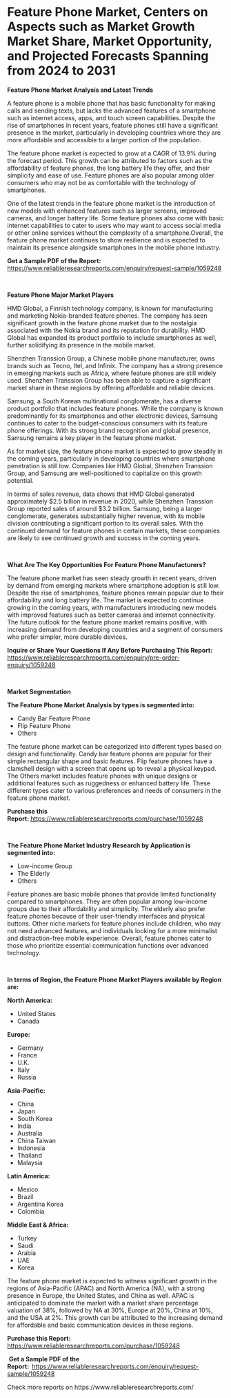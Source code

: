 <p><h1>Feature Phone Market, Centers on Aspects such as Market Growth Market Share, Market Opportunity, and Projected Forecasts Spanning from 2024 to 2031</h1></p><p><strong>Feature Phone Market Analysis and Latest Trends</strong></p>
<p><p>A feature phone is a mobile phone that has basic functionality for making calls and sending texts, but lacks the advanced features of a smartphone such as internet access, apps, and touch screen capabilities. Despite the rise of smartphones in recent years, feature phones still have a significant presence in the market, particularly in developing countries where they are more affordable and accessible to a larger portion of the population.</p><p>The feature phone market is expected to grow at a CAGR of 13.9% during the forecast period. This growth can be attributed to factors such as the affordability of feature phones, the long battery life they offer, and their simplicity and ease of use. Feature phones are also popular among older consumers who may not be as comfortable with the technology of smartphones.</p><p>One of the latest trends in the feature phone market is the introduction of new models with enhanced features such as larger screens, improved cameras, and longer battery life. Some feature phones also come with basic internet capabilities to cater to users who may want to access social media or other online services without the complexity of a smartphone.Overall, the feature phone market continues to show resilience and is expected to maintain its presence alongside smartphones in the mobile phone industry.</p></p>
<p><strong>Get a Sample PDF of the Report:&nbsp;</strong> <a href="https://www.reliableresearchreports.com/enquiry/request-sample/1059248">https://www.reliableresearchreports.com/enquiry/request-sample/1059248</a></p>
<p>&nbsp;</p>
<p><strong>Feature Phone Major Market Players</strong></p>
<p><p>HMD Global, a Finnish technology company, is known for manufacturing and marketing Nokia-branded feature phones. The company has seen significant growth in the feature phone market due to the nostalgia associated with the Nokia brand and its reputation for durability. HMD Global has expanded its product portfolio to include smartphones as well, further solidifying its presence in the mobile market.</p><p>Shenzhen Transsion Group, a Chinese mobile phone manufacturer, owns brands such as Tecno, Itel, and Infinix. The company has a strong presence in emerging markets such as Africa, where feature phones are still widely used. Shenzhen Transsion Group has been able to capture a significant market share in these regions by offering affordable and reliable devices.</p><p>Samsung, a South Korean multinational conglomerate, has a diverse product portfolio that includes feature phones. While the company is known predominantly for its smartphones and other electronic devices, Samsung continues to cater to the budget-conscious consumers with its feature phone offerings. With its strong brand recognition and global presence, Samsung remains a key player in the feature phone market.</p><p>As for market size, the feature phone market is expected to grow steadily in the coming years, particularly in developing countries where smartphone penetration is still low. Companies like HMD Global, Shenzhen Transsion Group, and Samsung are well-positioned to capitalize on this growth potential.</p><p>In terms of sales revenue, data shows that HMD Global generated approximately $2.5 billion in revenue in 2020, while Shenzhen Transsion Group reported sales of around $3.2 billion. Samsung, being a larger conglomerate, generates substantially higher revenue, with its mobile division contributing a significant portion to its overall sales. With the continued demand for feature phones in certain markets, these companies are likely to see continued growth and success in the coming years.</p></p>
<p>&nbsp;</p>
<p><strong>What Are The Key Opportunities For Feature Phone Manufacturers?</strong></p>
<p><p>The feature phone market has seen steady growth in recent years, driven by demand from emerging markets where smartphone adoption is still low. Despite the rise of smartphones, feature phones remain popular due to their affordability and long battery life. The market is expected to continue growing in the coming years, with manufacturers introducing new models with improved features such as better cameras and internet connectivity. The future outlook for the feature phone market remains positive, with increasing demand from developing countries and a segment of consumers who prefer simpler, more durable devices.</p></p>
<p><strong>Inquire or Share Your Questions If Any Before Purchasing This Report:</strong> <a href="https://www.reliableresearchreports.com/enquiry/pre-order-enquiry/1059248">https://www.reliableresearchreports.com/enquiry/pre-order-enquiry/1059248</a></p>
<p>&nbsp;</p>
<p><strong>Market Segmentation</strong></p>
<p><strong>The Feature Phone Market Analysis by types is segmented into:</strong></p>
<p><ul><li>Candy Bar Feature Phone</li><li>Flip Feature Phone</li><li>Others</li></ul></p>
<p><p>The feature phone market can be categorized into different types based on design and functionality. Candy bar feature phones are popular for their simple rectangular shape and basic features. Flip feature phones have a clamshell design with a screen that opens up to reveal a physical keypad. The Others market includes feature phones with unique designs or additional features such as ruggedness or enhanced battery life. These different types cater to various preferences and needs of consumers in the feature phone market.</p></p>
<p><strong>Purchase this Report:&nbsp;</strong><a href="https://www.reliableresearchreports.com/purchase/1059248">https://www.reliableresearchreports.com/purchase/1059248</a></p>
<p>&nbsp;</p>
<p><strong>The Feature Phone Market Industry Research by Application is segmented into:</strong></p>
<p><ul><li>Low-income Group</li><li>The Elderly</li><li>Others</li></ul></p>
<p><p>Feature phones are basic mobile phones that provide limited functionality compared to smartphones. They are often popular among low-income groups due to their affordability and simplicity. The elderly also prefer feature phones because of their user-friendly interfaces and physical buttons. Other niche markets for feature phones include children, who may not need advanced features, and individuals looking for a more minimalist and distraction-free mobile experience. Overall, feature phones cater to those who prioritize essential communication functions over advanced technology.</p></p>
<p>&nbsp;</p>
<p><strong>In terms of Region, the Feature Phone Market Players available by Region are:</strong></p>
<p>
    <p> <strong> North America: </strong>
        <ul>
            <li>United States</li>
            <li>Canada</li>
        </ul>
        </p> 
    <p> <strong> Europe: </strong>
        <ul>
            <li>Germany</li>
            <li>France</li>
            <li>U.K.</li>
            <li>Italy</li>
            <li>Russia</li>
        </ul>
        </p> 
    <p> <strong> Asia-Pacific: </strong>
        <ul>
            <li>China</li>
            <li>Japan</li>
            <li>South Korea</li>
            <li>India</li>
            <li>Australia</li>
            <li>China Taiwan</li>
            <li>Indonesia</li>
            <li>Thailand</li>
            <li>Malaysia</li>
        </ul>
        </p> 
    <p> <strong> Latin America: </strong>
        <ul>
            <li>Mexico</li>
            <li>Brazil</li>
            <li>Argentina Korea</li>
            <li>Colombia</li>
        </ul>
        </p> 
    <p> <strong> Middle East & Africa: </strong>
        <ul>
            <li>Turkey</li>
            <li>Saudi</li>
            <li>Arabia</li>
            <li>UAE</li>
            <li>Korea</li>
        </ul>
    </p>
    </p>
<p><p>The feature phone market is expected to witness significant growth in the regions of Asia-Pacific (APAC) and North America (NA), with a strong presence in Europe, the United States, and China as well. APAC is anticipated to dominate the market with a market share percentage valuation of 38%, followed by NA at 30%, Europe at 20%, China at 10%, and the USA at 2%. This growth can be attributed to the increasing demand for affordable and basic communication devices in these regions.</p></p>
<p><strong>Purchase this Report: </strong><a href="https://www.reliableresearchreports.com/purchase/1059248">https://www.reliableresearchreports.com/purchase/1059248</a></p>
<p>&nbsp;<strong>Get a Sample PDF of the Report:&nbsp;&nbsp;</strong><a href="https://www.reliableresearchreports.com/enquiry/request-sample/1059248">https://www.reliableresearchreports.com/enquiry/request-sample/1059248</a></p>
<p><strong></strong></p>
<p>Check more reports on https://www.reliableresearchreports.com/</p>